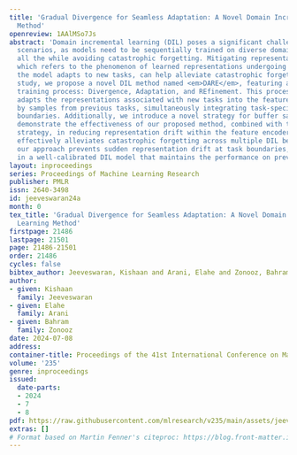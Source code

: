 ```yaml
---
title: 'Gradual Divergence for Seamless Adaptation: A Novel Domain Incremental Learning
  Method'
openreview: 1AAlMSo7Js
abstract: 'Domain incremental learning (DIL) poses a significant challenge in real-world
  scenarios, as models need to be sequentially trained on diverse domains over time,
  all the while avoiding catastrophic forgetting. Mitigating representation drift,
  which refers to the phenomenon of learned representations undergoing changes as
  the model adapts to new tasks, can help alleviate catastrophic forgetting. In this
  study, we propose a novel DIL method named <em>DARE</em>, featuring a three-stage
  training process: Divergence, Adaptation, and REfinement. This process gradually
  adapts the representations associated with new tasks into the feature space spanned
  by samples from previous tasks, simultaneously integrating task-specific decision
  boundaries. Additionally, we introduce a novel strategy for buffer sampling and
  demonstrate the effectiveness of our proposed method, combined with this sampling
  strategy, in reducing representation drift within the feature encoder. This contribution
  effectively alleviates catastrophic forgetting across multiple DIL benchmarks. Furthermore,
  our approach prevents sudden representation drift at task boundaries, resulting
  in a well-calibrated DIL model that maintains the performance on previous tasks.'
layout: inproceedings
series: Proceedings of Machine Learning Research
publisher: PMLR
issn: 2640-3498
id: jeeveswaran24a
month: 0
tex_title: 'Gradual Divergence for Seamless Adaptation: A Novel Domain Incremental
  Learning Method'
firstpage: 21486
lastpage: 21501
page: 21486-21501
order: 21486
cycles: false
bibtex_author: Jeeveswaran, Kishaan and Arani, Elahe and Zonooz, Bahram
author:
- given: Kishaan
  family: Jeeveswaran
- given: Elahe
  family: Arani
- given: Bahram
  family: Zonooz
date: 2024-07-08
address:
container-title: Proceedings of the 41st International Conference on Machine Learning
volume: '235'
genre: inproceedings
issued:
  date-parts:
  - 2024
  - 7
  - 8
pdf: https://raw.githubusercontent.com/mlresearch/v235/main/assets/jeeveswaran24a/jeeveswaran24a.pdf
extras: []
# Format based on Martin Fenner's citeproc: https://blog.front-matter.io/posts/citeproc-yaml-for-bibliographies/
---
```

